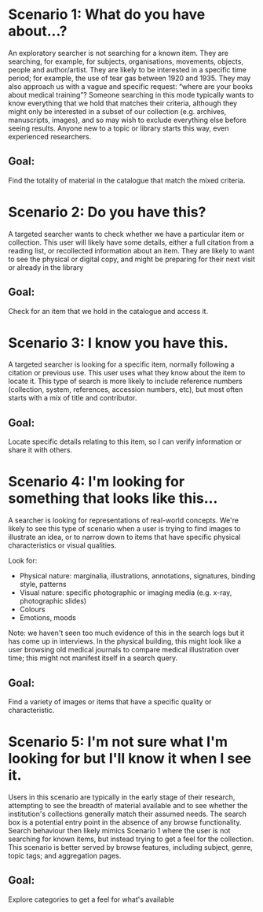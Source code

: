 # Scenario 1: What do you have about...?

An exploratory searcher is not searching for a known item. They are searching, for example, for subjects, organisations, movements, objects, people and author/artist. They are likely to be interested in a specific time period; for example, the use of tear gas between 1920 and 1935. They may also approach us with a vague and specific request: “where are your books about medical training”? Someone searching in this mode typically wants to know everything that we hold that matches their criteria, although they might only be interested in a subset of our collection (e.g. archives, manuscripts, images), and so may wish to exclude everything else before seeing results. Anyone new to a topic or library starts this way, even experienced researchers.

## Goal:

Find the totality of material in the catalogue that match the mixed criteria.

# Scenario 2: Do you have this?

A targeted searcher wants to check whether we have a particular item or collection. This user will likely have some details, either a full citation from a reading list, or recollected information about an item. They are likely to want to see the physical or digital copy, and might be preparing for their next visit or already in the library

## Goal:

Check for an item that we hold in the catalogue and access it.

# Scenario 3: I know you have this.

A targeted searcher is looking for a specific item, normally following a citation or previous use. This user uses what they know about the item to locate it. This type of search is more likely to include reference numbers (collection, system, references, accession numbers, etc), but most often starts with a mix of title and contributor.

## Goal:

Locate specific details relating to this item, so I can verify information or share it with others.

# Scenario 4: I'm looking for something that looks like this…

A searcher is looking for representations of real-world concepts. We're likely to see this type of scenario when a user is trying to find images to illustrate an idea, or to narrow down to items that have specific physical characteristics or visual qualities.

Look for:
- Physical nature: marginalia, illustrations, annotations, signatures, binding style, patterns
- Visual nature: specific photographic or imaging media (e.g. x-ray, photographic slides)
- Colours
- Emotions, moods

Note: we haven't seen too much evidence of this in the search logs but it has come up in interviews. In the physical building, this might look like a user browsing old medical journals to compare medical illustration over time; this might not manifest itself in a search query.

## Goal:

Find a variety of images or items that have a specific quality or characteristic.

# Scenario 5: I'm not sure what I'm looking for but I'll know it when I see it.

Users in this scenario are typically in the early stage of their research, attempting to see the breadth of material available and to see whether the institution's collections generally match their assumed needs. The search box is a potential entry point in the absence of any browse functionality. Search behaviour then likely mimics Scenario 1 where the user is not searching for known items, but instead trying to get a feel for the collection. This scenario is better served by browse features, including subject, genre, topic tags; and aggregation pages.

## Goal:

Explore categories to get a feel for what's available
